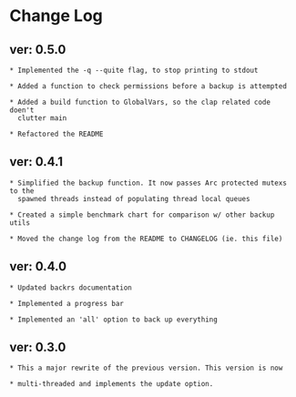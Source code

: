# Change Log

## ver: 0.5.0

    * Implemented the -q --quite flag, to stop printing to stdout

    * Added a function to check permissions before a backup is attempted

    * Added a build function to GlobalVars, so the clap related code doen't 
      clutter main

    * Refactored the README

## ver: 0.4.1

    * Simplified the backup function. It now passes Arc protected mutexs to the
      spawned threads instead of populating thread local queues

    * Created a simple benchmark chart for comparison w/ other backup utils

    * Moved the change log from the README to CHANGELOG (ie. this file)

## ver: 0.4.0

    * Updated backrs documentation

    * Implemented a progress bar

    * Implemented an 'all' option to back up everything

## ver: 0.3.0

    * This a major rewrite of the previous version. This version is now

    * multi-threaded and implements the update option.